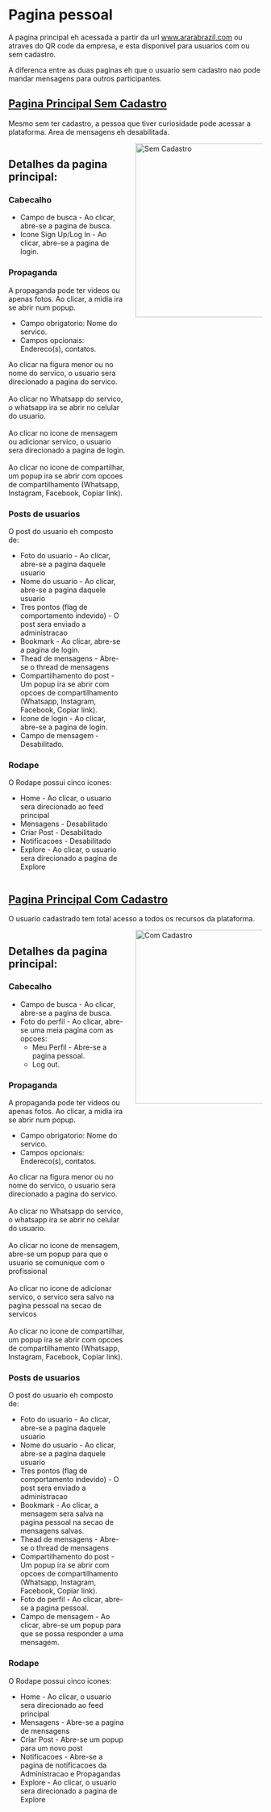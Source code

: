 # Pagina pessoal

A pagina principal eh acessada a partir da url www.ararabrazil.com ou atraves do QR code da empresa, e
esta disponivel para usuarios com ou sem cadastro.

A diferenca entre as duas paginas eh que o usuario sem cadastro nao pode mandar mensagens para
outros participantes.

## [Pagina Principal Sem Cadastro](usuario_sem_cadastro/usuario_sem_cadastro.md)

Mesmo sem ter cadastro, a pessoa que tiver curiosidade pode acessar a plataforma. Area de mensagens eh desabilitada.


<div style="display: flex; width: 100%;">
  <div style="width: 50%; text-align: left; margin-right: 20px;">

<h2> Detalhes da pagina principal: </h2>

<h3> Cabecalho </h3>

<ul>
<li> Campo de busca - Ao clicar, abre-se a pagina de busca. </li>
<li> Icone Sign Up/Log In - Ao clicar, abre-se a pagina de login. </li>
</ul>

<h3> Propaganda </h3>

A propaganda pode ter videos ou apenas fotos. Ao clicar, a midia ira se abrir num popup.

<ul>
<li> Campo obrigatorio: Nome do servico. </li>
<li> Campos opcionais: Endereco(s), contatos. </li>
</ul>

Ao clicar na figura menor ou no nome do servico, o usuario sera direcionado a pagina do servico. <br><br>
Ao clicar no Whatsapp do servico, o whatsapp ira se abrir no celular do usuario.<br><br>
Ao clicar no icone de mensagem ou adicionar servico, o usuario sera direcionado a pagina de login.<br><br>
Ao clicar no icone de compartilhar, um popup ira se abrir com opcoes de compartilhamento (Whatsapp, Instagram, Facebook,
Copiar link).

<h3> Posts de usuarios </h3>

O post do usuario eh composto de:

<ul>
<li> Foto do usuario - Ao clicar, abre-se a pagina daquele usuario </li>
<li> Nome do usuario - Ao clicar, abre-se a pagina daquele usuario </li>
<li> Tres pontos (flag de comportamento indevido) - O post sera enviado a administracao </li>
<li> Bookmark - Ao clicar, abre-se a pagina de login. </li>
<li> Thead de mensagens - Abre-se o thread de mensagens </li>
<li> Compartilhamento do post - Um popup ira se abrir com opcoes de compartilhamento (Whatsapp, Instagram, Facebook, Copiar
  link). </li>
<li> Icone de login - Ao clicar, abre-se a pagina de login. </li>
<li> Campo de mensagem - Desabilitado. </li>
</ul>

<h3> Rodape </h3>

O Rodape possui cinco icones:
<ul>
<li> Home - Ao clicar, o usuario sera direcionado ao feed principal</li>
<li> Mensagens - Desabilitado</li>
<li> Criar Post - Desabilitado</li>
<li> Notificacoes - Desabilitado</li>
<li> Explore - Ao clicar, o usuario sera direcionado a pagina de Explore</li>
</ul>
</div>

  <div style="width: 50%; text-align: left;">

 <img src="usuario_sem_cadastro/pictures/usuario_sem_cadastro.jpg" width="345" alt="Sem Cadastro"/>

</div>
</div>

## [Pagina Principal Com Cadastro](usuario_com_cadastro/usuario_com_cadastro.md)

O usuario cadastrado tem total acesso a todos os recursos da plataforma.

<div style="display: flex; width: 100%;">
  <div style="width: 50%; text-align: left; margin-right: 20px;">

<h2> Detalhes da pagina principal: </h2>

<h3> Cabecalho </h3>

<ul>
<li> Campo de busca - Ao clicar, abre-se a pagina de busca. </li>
<li> Foto do perfil - Ao clicar, abre-se uma meia pagina com as opcoes:
  <ul>
    <li>Meu Perfil - Abre-se a pagina pessoal.</li>
    <li>Log out.</li>
  </ul>
</li>
</ul>

<h3> Propaganda </h3>

A propaganda pode ter videos ou apenas fotos. Ao clicar, a midia ira se abrir num popup.

<ul>
<li> Campo obrigatorio: Nome do servico. </li>
<li> Campos opcionais: Endereco(s), contatos. </li>
</ul>

Ao clicar na figura menor ou no nome do servico, o usuario sera direcionado a pagina do servico. <br><br>
Ao clicar no Whatsapp do servico, o whatsapp ira se abrir no celular do usuario.<br><br>
Ao clicar no icone de mensagem, abre-se um popup para que o usuario se comunique com o profissional<br><br>
Ao clicar no icone de adicionar servico, o servico sera salvo na pagina pessoal na secao de servicos<br><br>
Ao clicar no icone de compartilhar, um popup ira se abrir com opcoes de compartilhamento (Whatsapp, Instagram, Facebook,
Copiar link).

<h3> Posts de usuarios </h3>

O post do usuario eh composto de:

<ul>
<li> Foto do usuario - Ao clicar, abre-se a pagina daquele usuario </li>
<li> Nome do usuario - Ao clicar, abre-se a pagina daquele usuario </li>
<li> Tres pontos (flag de comportamento indevido) - O post sera enviado a administracao </li>
<li> Bookmark - Ao clicar, a mensagem sera salva na pagina pessoal na secao de mensagens salvas. </li>
<li> Thead de mensagens - Abre-se o thread de mensagens </li>
<li> Compartilhamento do post - Um popup ira se abrir com opcoes de compartilhamento (Whatsapp, Instagram, Facebook, Copiar
  link). </li>
<li> Foto do perfil - Ao clicar, abre-se a pagina pessoal. </li>
<li> Campo de mensagem - Ao clicar, abre-se um popup para que se possa responder a uma mensagem. </li>
</ul>

<h3> Rodape </h3>

O Rodape possui cinco icones:
<ul>
<li> Home - Ao clicar, o usuario sera direcionado ao feed principal</li>
<li> Mensagens - Abre-se a pagina de mensagens</li>
<li> Criar Post - Abre-se um popup para um novo post</li>
<li> Notificacoes - Abre-se a pagina de notificacoes da Administracao e Propagandas</li>
<li> Explore - Ao clicar, o usuario sera direcionado a pagina de Explore</li>
</ul>
</div>

  <div style="width: 50%; text-align: left;">
   <img src="usuario_com_cadastro/pictures/usuario_com_cadastro.jpg" width="344" alt="Com Cadastro"/>
</div>

</div>
